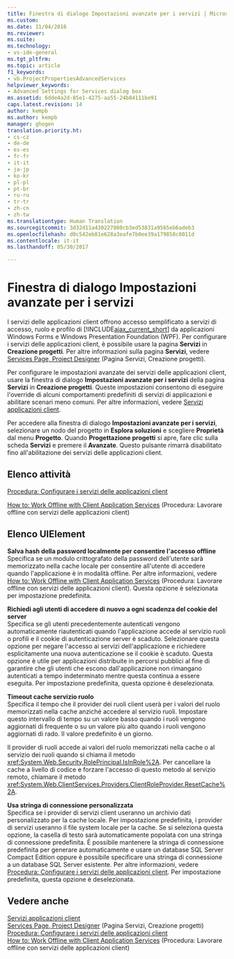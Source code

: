 ```yaml
---
title: Finestra di dialogo Impostazioni avanzate per i servizi | Microsoft Docs
ms.custom: 
ms.date: 11/04/2016
ms.reviewer: 
ms.suite: 
ms.technology:
- vs-ide-general
ms.tgt_pltfrm: 
ms.topic: article
f1_keywords:
- vb.ProjectPropertiesAdvancedServices
helpviewer_keywords:
- Advanced Settings for Services dialog box
ms.assetid: 6dde4a2d-85e1-4275-aa55-24b84111be91
caps.latest.revision: 14
author: kempb
ms.author: kempb
manager: ghogen
translation.priority.ht:
- cs-cz
- de-de
- es-es
- fr-fr
- it-it
- ja-jp
- ko-kr
- pl-pl
- pt-br
- ru-ru
- tr-tr
- zh-cn
- zh-tw
ms.translationtype: Human Translation
ms.sourcegitcommit: 3d32d11a430227800cb3ed53831a9565eb6adeb3
ms.openlocfilehash: d0c542eb81e628a3eafe7b0ee39a179858c8011d
ms.contentlocale: it-it
ms.lasthandoff: 05/30/2017

---
```

# <a name="advanced-settings-for-services-dialog-box"></a>Finestra di dialogo Impostazioni avanzate per i servizi
I servizi delle applicazioni client offrono accesso semplificato a servizi di accesso, ruolo e profilo di [!INCLUDE[ajax_current_short](../../ide/reference/includes/ajax_current_short_md.md)] da applicazioni Windows Forms e Windows Presentation Foundation (WPF). Per configurare i servizi delle applicazioni client, è possibile usare la pagina **Servizi** in **Creazione progetti**. Per altre informazioni sulla pagina **Servizi**, vedere [Services Page, Project Designer](../../ide/reference/services-page-project-designer.md) (Pagina Servizi, Creazione progetti).  
  
 Per configurare le impostazioni avanzate dei servizi delle applicazioni client, usare la finestra di dialogo **Impostazioni avanzate per i servizi**  della pagina **Servizi** in **Creazione progetti**. Queste impostazioni consentono di eseguire l'override di alcuni comportamenti predefiniti di servizi di applicazioni e abilitare scenari meno comuni. Per altre informazioni, vedere [Servizi applicazioni client](/dotnet/framework/common-client-technologies/client-application-services).  
  
 Per accedere alla finestra di dialogo **Impostazioni avanzate per i servizi**, selezionare un nodo del progetto in **Esplora soluzioni** e scegliere **Proprietà** dal menu **Progetto**. Quando **Progettazione progetti** si apre, fare clic sulla scheda **Servizi** e premere il **Avanzate**. Questo pulsante rimarrà disabilitato fino all'abilitazione dei servizi delle applicazioni client.  
  
## <a name="task-list"></a>Elenco attività  
 [Procedura: Configurare i servizi delle applicazioni client](/dotnet/framework/common-client-technologies/how-to-configure-client-application-services)  
  
 [How to: Work Offline with Client Application Services](http://msdn.microsoft.com/en-us/f792cb16-8520-4a0f-9dc9-07bfbc454e38) (Procedura: Lavorare offline con servizi delle applicazioni client)  
  
## <a name="uielement-list"></a>Elenco UIElement  
 **Salva hash della password localmente per consentire l'accesso offline**  
 Specifica se un modulo crittografato della password dell'utente sarà memorizzato nella cache locale per consentire all'utente di accedere quando l'applicazione è in modalità offline. Per altre informazioni, vedere [How to: Work Offline with Client Application Services](http://msdn.microsoft.com/en-us/f792cb16-8520-4a0f-9dc9-07bfbc454e38) (Procedura: Lavorare offline con servizi delle applicazioni client). Questa opzione è selezionata per impostazione predefinita.  
  
 **Richiedi agli utenti di accedere di nuovo a ogni scadenza del cookie del server**  
 Specifica se gli utenti precedentemente autenticati vengono automaticamente riautenticati quando l'applicazione accede al servizio ruoli o profili e il cookie di autenticazione server è scaduto. Selezionare questa opzione per negare l'accesso ai servizi dell'applicazione e richiedere esplicitamente una nuova autenticazione se il cookie è scaduto. Questa opzione è utile per applicazioni distribuite in percorsi pubblici al fine di garantire che gli utenti che escono dall'applicazione non rimangano autenticati a tempo indeterminato mentre questa continua a essere eseguita. Per impostazione predefinita, questa opzione è deselezionata.  
  
 **Timeout cache servizio ruolo**  
 Specifica il tempo che il provider dei ruoli client userà per i valori del ruolo memorizzati nella cache anziché accedere al servizio ruoli. Impostare questo intervallo di tempo su un valore basso quando i ruoli vengono aggiornati di frequente o su un valore più alto quando i ruoli vengono aggiornati di rado. Il valore predefinito è un giorno.  
  
 Il provider di ruoli accede ai valori del ruolo memorizzati nella cache o al servizio dei ruoli quando si chiama il metodo <xref:System.Web.Security.RolePrincipal.IsInRole%2A>. Per cancellare la cache a livello di codice e forzare l'accesso di questo metodo al servizio remoto, chiamare il metodo <xref:System.Web.ClientServices.Providers.ClientRoleProvider.ResetCache%2A>.  
  
 **Usa stringa di connessione personalizzata**  
 Specifica se i provider di servizi client useranno un archivio dati personalizzato per la cache locale. Per impostazione predefinita, i provider di servizi useranno il file system locale per la cache. Se si seleziona questa opzione, la casella di testo sarà automaticamente popolata con una stringa di connessione predefinita. È possibile mantenere la stringa di connessione predefinita per generare automaticamente e usare un database SQL Server Compact Edition oppure è possibile specificare una stringa di connessione a un database SQL Server esistente. Per altre informazioni, vedere [Procedura: Configurare i servizi delle applicazioni client](/dotnet/framework/common-client-technologies/how-to-configure-client-application-services). Per impostazione predefinita, questa opzione è deselezionata.  
  
## <a name="see-also"></a>Vedere anche  
 [Servizi applicazioni client](/dotnet/framework/common-client-technologies/client-application-services)   
 [Services Page, Project Designer](../../ide/reference/services-page-project-designer.md)  (Pagina Servizi, Creazione progetti)  
 [Procedura: Configurare i servizi delle applicazioni client](/dotnet/framework/common-client-technologies/how-to-configure-client-application-services)   
 [How to: Work Offline with Client Application Services](http://msdn.microsoft.com/en-us/f792cb16-8520-4a0f-9dc9-07bfbc454e38) (Procedura: Lavorare offline con servizi delle applicazioni client)
